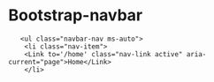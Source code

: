 # Bootstrap-navbar


       <ul class="navbar-nav ms-auto">
        <li class="nav-item">
        <Link to='/home' class="nav-link active" aria-current="page">Home</Link>
        </li>
